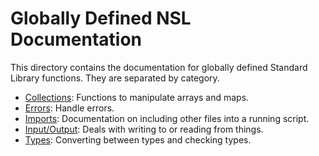 # Globally Defined NSL Documentation

This directory contains the documentation for globally defined Standard Library
functions. They are separated by category.

- [Collections](collections.md): Functions to manipulate arrays and maps.
- [Errors](errors.md): Handle errors.
- [Imports](imports.md): Documentation on including other files into a running script.
- [Input/Output](io.md): Deals with writing to or reading from things.
- [Types](types.md): Converting between types and checking types.
